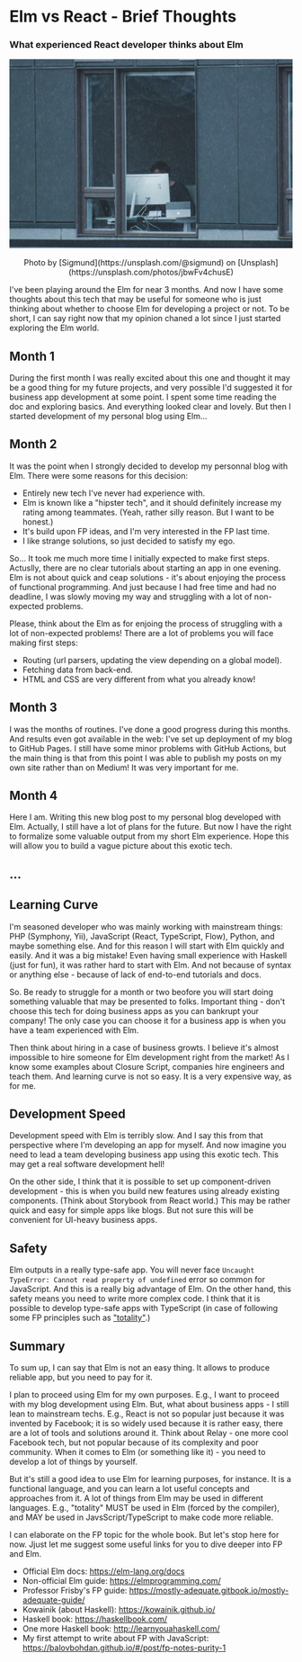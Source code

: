 # Elm vs React - Brief Thoughts

### What experienced React developer thinks about Elm

![Cover](https://raw.githubusercontent.com/balovbohdan/balovbohdan.github.io/main/docs/content/blog/posts/elm-vs-react-brief-thoughts/cover.jpg)
<center>Photo by [Sigmund](https://unsplash.com/@sigmund) on [Unsplash](https://unsplash.com/photos/jbwFv4chusE)</center>

I've been playing around the Elm for near 3 months. And now I have some thoughts about this tech that may be useful for someone who is just thinking about whether to choose Elm for developing a project or not. To be short, I can say right now that my opinion chaned a lot since I just started exploring the Elm world.

## Month 1

During the first month I was really excited about this one and thought it may be a good thing for my future projects, and very possible I'd suggested it for business app development at some point. I spent some time reading the doc and exploring basics. And everything looked clear and lovely. But then I started development of my personal blog using Elm...

## Month 2

It was the point when I strongly decided to develop my personnal blog with Elm. There were some reasons for this decision:

- Entirely new tech I've never had experience with.
- Elm is known like a "hipster tech", and it should definitely increase my rating among teammates. (Yeah, rather silly reason. But I want to be honest.)
- It's build upon FP ideas, and I'm very interested in the FP last time.
- I like strange solutions, so just decided to satisfy my ego.

So... It took me much more time I initially expected to make first steps. Actuslly, there are no clear tutorials about starting an app in one evening. Elm is not about quick and ceap solutions - it's about enjoying the process of functional programming. And just because I had free time and had no deadline, I was slowly moving my way and struggling with a lot of non-expected problems.

Please, think about the Elm as for enjoing the process of struggling with a lot of non-expected problems! There are a lot of problems you will face making first steps:

- Routing (url parsers, updating the view depending on a global model).
- Fetching data from back-end.
- HTML and CSS are very different from what you already know!

## Month 3

I was the months of routines. I've done a good progress during this months. And results even got available in the web: I've set up deployment of my blog to GitHub Pages. I still have some minor problems with GitHub Actions, but the main thing is that from this point I was able to publish my posts on my own site rather than on Medium! It was very important for me.

## Month 4

Here I am. Writing this new blog post to my personal blog developed with Elm. Actually, I still have a lot of plans for the future. But now I have the right to formalize some valuable output from my short Elm experience. Hope this will allow you to build a vague picture about this exotic tech.

## ...

## Learning Curve

I'm seasoned developer who was mainly working with mainstream things: PHP (Symphony, Yii), JavaScript (React, TypeScript, Flow), Python, and maybe something else. And for this reason I will start with Elm quickly and easily. And it was a big mistake! Even having small experience with Haskell (just for fun), it was rather hard to start with Elm. And not because of syntax or anything else - because of lack of end-to-end tutorials and docs.

So. Be ready to struggle for a month or two beofore you will start doing something valuable that may be presented to folks. Important thing - don't choose this tech for doing business apps as you can bankrupt your company! The only case you can choose it for a business app is when you have a team experienced with Elm.

Then think about hiring in a case of business growts. I believe it's almost impossible to hire someone for Elm development right from the market! As I know some examples about Closure Script, companies hire engineers and teach them. And learning curve is not so easy. It is a very expensive way, as for me.

## Development Speed

Development speed with Elm is terribly slow. And I say this from that perspective where I'm developing an app for myself. And now imagine you need to lead a team developing business app using this exotic tech. This may get a real software development hell!

On the other side, I think that it is possible to set up component-driven development - this is when you build new features using already existing components. (Think about Storybook from React world.) This may be rather quick and easy for simple apps like blogs. But not sure this will be convenient for UI-heavy business apps.

## Safety

Elm outputs in a really type-safe app. You will never face `Uncaught TypeError: Cannot read property of undefined` error so common for JavaScript. And this is a really big advantage of Elm. On the other hand, this safety means you need to write more complex code. I think that it is possible to develop type-safe apps with TypeScript (in case of following some FP principles such as ["totality"](https://kowainik.github.io/posts/totality).)

## Summary

To sum up, I can say that Elm is not an easy thing. It allows to produce reliable app, but you need to pay for it.

I plan to proceed using Elm for my own purposes. E.g., I want to proceed with my blog development using Elm. But, what about business apps - I still lean to mainstream techs. E.g., React is not so popular just because it was invented by Facebook; it is so widely used because it is rather easy, there are a lot of tools and solutions around it. Think about Relay - one more cool Facebook tech, but not popular because of its complexity and poor community. When it comes to Elm (or something like it) - you need to develop a lot of things by yourself.

But it's still a good idea to use Elm for learning purposes, for instance. It is a functional language, and you can learn a lot useful concepts and approaches from it. A lot of things from Elm may be used in different languages. E.g., "totality" MUST be used in Elm (forced by the compiler), and MAY be used in JavsScript/TypeScript to make code more reliable.

I can elaborate on the FP topic for the whole book. But let's stop here for now. Jjust let me suggest some useful links for you to dive deeper into FP and Elm.

- Official Elm docs: https://elm-lang.org/docs
- Non-official Elm guide: https://elmprogramming.com/
- Professor Frisby's FP guide: https://mostly-adequate.gitbook.io/mostly-adequate-guide/
- Kowainik (about Haskell): https://kowainik.github.io/
- Haskell book: https://haskellbook.com/
- One more Haskell book: http://learnyouahaskell.com/
- My first attempt to write about FP with JavaScript: https://balovbohdan.github.io/#/post/fp-notes-purity-1
